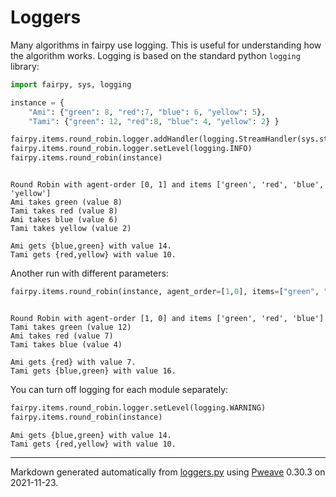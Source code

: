 # Loggers
Many algorithms in fairpy use logging. This is useful for understanding how the algorithm works.
Logging is based on the standard python `logging` library:


```python
import fairpy, sys, logging

instance = {
    "Ami": {"green": 8, "red":7, "blue": 6, "yellow": 5},
    "Tami": {"green": 12, "red":8, "blue": 4, "yellow": 2} }

fairpy.items.round_robin.logger.addHandler(logging.StreamHandler(sys.stdout))
fairpy.items.round_robin.logger.setLevel(logging.INFO)
fairpy.items.round_robin(instance)
```

```

Round Robin with agent-order [0, 1] and items ['green', 'red', 'blue',
'yellow']
Ami takes green (value 8)
Tami takes red (value 8)
Ami takes blue (value 6)
Tami takes yellow (value 2)
```

```
Ami gets {blue,green} with value 14.
Tami gets {red,yellow} with value 10.
```



Another run with different parameters:


```python
fairpy.items.round_robin(instance, agent_order=[1,0], items=["green", "red", "blue"])
```

```

Round Robin with agent-order [1, 0] and items ['green', 'red', 'blue']
Tami takes green (value 12)
Ami takes red (value 7)
Tami takes blue (value 4)
```

```
Ami gets {red} with value 7.
Tami gets {blue,green} with value 16.
```



You can turn off logging for each module separately:


```python
fairpy.items.round_robin.logger.setLevel(logging.WARNING)
fairpy.items.round_robin(instance)
```

```
Ami gets {blue,green} with value 14.
Tami gets {red,yellow} with value 10.
```


---
Markdown generated automatically from [loggers.py](loggers.py) using [Pweave](http://mpastell.com/pweave) 0.30.3 on 2021-11-23.
